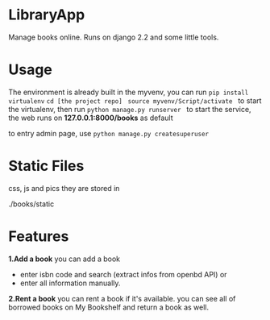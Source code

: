 # LibraryApp

Manage books online. 
Runs on django 2.2 and some little tools.

# Usage

The environment is already built in the myvenv, you can run 
```pip install virtualenv```
```cd [the project repo] ```
```source myvenv/Script/activate ```
to start the virtualenv, then run 
```python manage.py runserver ``` 
to start the service, the web runs on **127.0.0.1:8000/books** as default

to entry admin page, use 
```python manage.py createsuperuser```

# Static Files
css, js and pics
they are stored in 

./books/static


# Features
**1.Add a book** 
you can add a book 
 - enter isbn code and search (extract infos from openbd API) or 
 - enter all information manually.

**2.Rent a book**
you can rent a book if it's available. 
you can see all of borrowed books on My Bookshelf and return a book as well.
